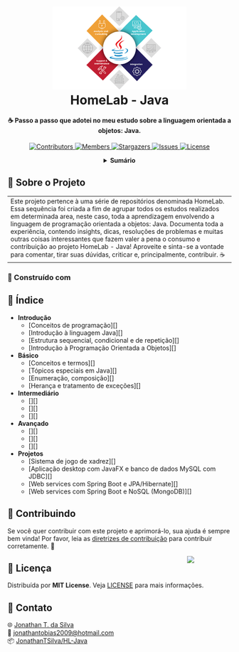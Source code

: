 <!-- LOGO DO PROJETO -->
<h1 align="center">
  <br>
  <a href="https://github.com/JonathanTSilva/HL-Java"><img src="./Images/logo-HL-Java.png" alt="Logo" width="300"></a>
  <br>
  HomeLab - Java
  <br>
</h1>

<h4 align="center">
  
☕ Passo a passo que adotei no meu estudo sobre a linguagem orientada a objetos: Java.
  
</h4>

<!-- SHIELDS DO PROJETO -->
<p align="center">
  <a href="https://github.com/JonathanTSilva/HL-Java/graphs/contributors">
    <img src="https://img.shields.io/github/contributors/JonathanTSilva/HL-Java.svg?style=flat" alt="Contributors">
  </a>
  <a href="https://github.com/JonathanTSilva/HL-Java/network/members">
    <img src="https://img.shields.io/github/forks/JonathanTSilva/HL-Java.svg?style=flat" alt="Members">
  </a>
  <a href="https://github.com/JonathanTSilva/HL-Java/stargazers">
    <img src="https://img.shields.io/github/stars/JonathanTSilva/HL-Java.svg?style=flat" alt="Stargazers">
  </a>
  <a href="https://github.com/JonathanTSilva/HL-Java/issues">
    <img src="https://img.shields.io/github/issues/JonathanTSilva/HL-Java.svg?style=flat" alt="Issues">
  </a>
  <a href="https://github.com/JonathanTSilva/HL-Java/blob/main/LICENSE">
    <img src="https://img.shields.io/github/license/JonathanTSilva/HL-Java.svg?style=flat" alt="License">
  </a>
</p>

<!-- SUMÁRIO -->
<details close="close" align="center">
  <summary><b>Sumário</b></summary>
    <a href="#sobre-o-projeto">Sobre o Projeto</a> |
    <a href="#índice">Índice</a> |
    <a href="#contribuindo">Contribuindo</a> |
    <a href="#licença">Licença</a> |
    <a href="#contato">Contato</a> |
    <a href="#"></a>
</details>

<!-- CORPO-->
## 📃 Sobre o Projeto

<table>
  <tr>
    <td>
    Este projeto pertence à uma série de repositórios denominada HomeLab. Essa sequência foi criada a fim de agrupar todos os estudos realizados em determinada area, neste caso, toda a aprendizagem envolvendo a linguagem de programação orientada a objetos: Java. Documenta toda a experiência, contendo insights, dicas, resoluções de problemas e muitas outras coisas interessantes que fazem valer a pena o consumo e contribuição ao projeto HomeLab - Java! Aproveite e sinta-se a vontade para comentar, tirar suas dúvidas, criticar e, principalmente, contribuir. ☕
    </td>
  </tr>
</table>

### 🧱 Construído com

## 🔎 Índice

- **Introdução**
  - [Conceitos de programação][]
  - [Introdução à linguagem Java][]
  - [Estrutura sequencial, condicional e de repetição][]
  - [Introdução à Programação Orientada a Objetos][]
- **Básico**
  - [Conceitos e termos][]
  - [Tópicos especiais em Java][]
  - [Enumeração, composição][]
  - [Herança e tratamento de exceções][]
- **Intermediário**
  - [][]
  - [][]
  - [][]
- **Avançado**
  - [][]
  - [][]
  - [][]
- **Projetos**
  - [Sistema de jogo de xadrez][]
  - [Aplicação desktop com JavaFX e banco de dados MySQL com JDBC][]
  - [Web services com Spring Boot e JPA/Hibernate][]
  - [Web services com Spring Boot e NoSQL (MongoDB)][]

## 🤝 Contribuindo

Se você quer contribuir com este projeto e aprimorá-lo, sua ajuda é sempre bem vinda! Por favor, leia as [diretrizes de contribuição][A] para contribuir corretamente. :tada:

<!-- LICENÇA -->
<a href="https://github.com/JonathanTSilva/HL-Java/blob/main/LICENSE"><img width="100px" src="https://miro.medium.com/max/886/1*C87EjxGeMPrkTuVRVWVg4w.png" align="right" /></a>

## 📝 Licença

Distribuída por **MIT License**. Veja [LICENSE][B] para mais informações.

## 📧 Contato

:globe_with_meridians: [Jonathan T. da Silva][C] <br>
:email: jonathantobias2009@hotmail.com <br>
:package: [JonathanTSilva/HL-Java][D]

<!-- MARKDOWN LINKS>
<!-- SITES -->
[A]: https://github.com/JonathanTSilva/HL-Java/blob/main/Docs/CONTRIBUTING.md
[B]: https://github.com/JonathanTSilva/HL-Java/blob/main/LICENSE
[C]: https://www.linkedin.com/in/JonathanTSilva/
[D]: https://github.com/JonathanTSilva/HL-Java

<!-- IMAGENS -->
